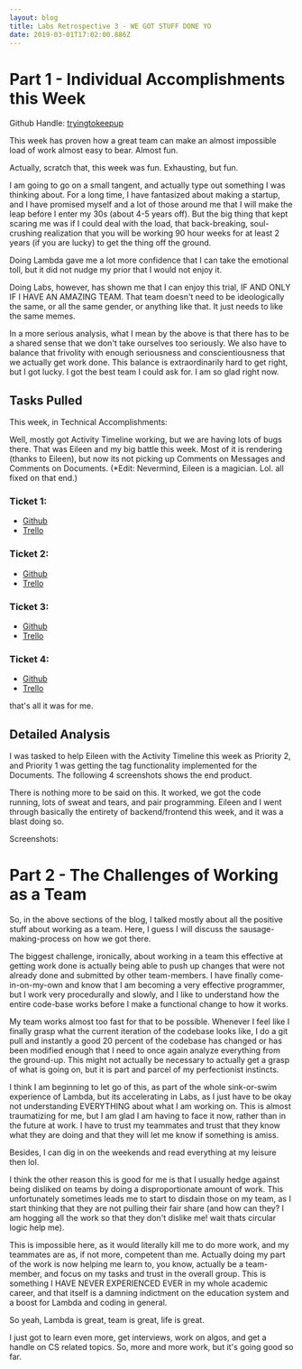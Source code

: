 ```yaml
---
layout: blog
title: Labs Retrospective 3 - WE GOT STUFF DONE YO
date: 2019-03-01T17:02:00.886Z
---
```

# Part 1 - Individual Accomplishments this Week

Github Handle: [tryingtokeepup](https://github.com/tryingtokeepup)

This week has proven how a great team can make an almost impossible load of work almost easy to bear. Almost fun. 

Actually, scratch that, this week was fun. Exhausting, but fun. 

I am going to go on a small tangent, and actually type out something I was thinking about. For a long time, I have fantasized about making a startup, and I have promised myself and a lot of those around me that I will make the leap before I enter my 30s (about 4-5 years off). But the big thing that kept scaring me was if I could deal with the load, that back-breaking, soul-crushing realization that you will be working 90 hour weeks for at least 2 years (if you are lucky) to get the thing off the ground.

Doing Lambda gave me a lot more confidence that I can take the emotional toll, but it did not nudge my prior that I would not enjoy it.

Doing Labs, however, has shown me that I can enjoy this trial, IF AND ONLY IF I HAVE AN AMAZING TEAM. That team doesn't need to be ideologically the same, or all the same gender, or anything like that. It just needs to like the same memes.

In a more serious analysis, what I mean by the above is that there has to be a shared sense that we don't take ourselves too seriously. We also have to balance that frivolity with enough seriousness and conscientiousness that we actually get work done. This balance is extraordinarily hard to get right, but I got lucky. I got the best team I could ask for. I am so glad right now.



## Tasks Pulled

This week, in Technical Accomplishments:

Well, mostly got Activity Timeline working, but we are having lots of bugs there. That was Eileen and my big battle this week. Most of it is rendering (thanks to Eileen), but now its not picking up Comments on Messages and Comments on Documents. (*Edit: Nevermind, Eileen is a magician. Lol. all fixed on that end.)

### Ticket 1: 

* [Github](https://github.com/Lambda-School-Labs/labs-team-home/pull/326)
* [Trello](https://trello.com/c/jTXWoQ2d/17-learn-graphql-apollo-prisma-kai)

### Ticket 2: 

* [Github](https://github.com/Lambda-School-Labs/labs-team-home/pull/338)
* [Trello](https://trello.com/c/jTXWoQ2d/17-learn-graphql-apollo-prisma-kai)

### Ticket 3: 

* [Github](https://github.com/Lambda-School-Labs/labs-team-home/pull/341)
* [Trello](https://trello.com/c/jTXWoQ2d/17-learn-graphql-apollo-prisma-kai)

### Ticket 4: 

* [Github](https://github.com/Lambda-School-Labs/labs-team-home/pull/350)
* [Trello](https://trello.com/c/jTXWoQ2d/17-learn-graphql-apollo-prisma-kai)

that's all it was for me.



## Detailed Analysis

I was tasked to help Eileen with the Activity Timeline this week as Priority 2, and Priority 1 was getting the tag functionality implemented for the Documents. The following 4 screenshots shows the end product.

There is nothing more to be said on this. It worked, we got the code running, lots of sweat and tears, and pair programming. Eileen and I went through basically the entirety of backend/frontend this week, and it was a blast doing so.

Screenshots:



 

# Part 2 - The Challenges of Working as a Team

So, in the above sections of the blog, I talked mostly about all the positive stuff about working as a team. Here, I guess I will discuss the sausage-making-process on how we got there. 

The biggest challenge, ironically, about working in a team this effective at getting work done is actually being able to push up changes that were not already done and submitted by other team-members. I have finally come-in-on-my-own and know that I am becoming a very effective programmer, but I work very procedurally and slowly, and I like to understand how the entire code-base works before I make a functional change to how it works. 

My team works almost too fast for that to be possible. Whenever I feel like I finally grasp what the current iteration of the codebase looks like, I do a git pull and instantly a good 20 percent of the codebase has changed or has been modified enough that I need to once again analyze everything from the ground-up. This might not actually be necessary to actually get a grasp of what is going on, but it is part and parcel of my perfectionist instincts. 

I think I am beginning to let go of this, as part of the whole sink-or-swim experience of Lambda, but its accelerating in Labs, as I just have to be okay not understanding EVERYTHING about what I am working on. This is almost traumatizing for me, but I am glad I am having to face it now, rather than in the future at work. I have to trust my teammates and trust that they know what they are doing and that they will let me know if something is amiss. 

Besides, I can dig in on the weekends and read everything at my leisure then lol.

I think the other reason this is good for me is that I usually hedge against being disliked on teams by doing a disproportionate amount of work. This unfortunately sometimes leads me to start to disdain those on my team, as I start thinking that they are not pulling their fair share (and how can they? I am hogging all the work so that they don't dislike me! wait thats circular logic help me).

This is impossible here, as it would literally kill me to do more work, and my teammates are as, if not more, competent than me. Actually doing my part of the work is now helping me learn to, you know, actually be a team-member, and focus on my tasks and trust in the overall group. This is something I HAVE NEVER EXPERIENCED EVER in my whole academic career, and that itself is a damning indictment on the education system and a boost for Lambda and coding in general. 

So yeah, Lambda is great, team is great, life is great. 

I just got to learn even more, get interviews, work on algos, and get a handle on CS related topics. So, more and more work, but it's going good so far. 
